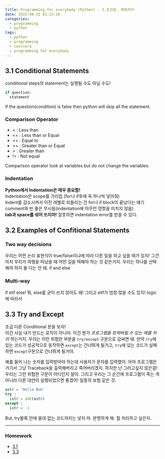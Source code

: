 ```yaml
---
title: Programming for everybody (Python) - 3.조건문, 예외처리
date: 2015-08-31 01:13:16
categories:
  - programming
  - python
tags:
  - python
  - programming
  - coursera
  - programming for everybody
---
```


## 3.1 Conditional Statements
conditional steps의 statement는 실행될 수도 아닐 수도!
```python
if question:
  statement
```
If the question(condition) is false then python will skip all the statement.

### Comparison Operator
* < : Less than
* <=  : Less than or Equal
* ==  : Equal to
* \>= : Greater than or Equal
* \>  : Greater than
* !=  : Not equal

Comparison operator look at variables but do not change the variables.

### Indentation
**Python에서 Indentation은 매우 중요함!**  
Indentation은 scope를 가리킴 (for나 if후에 꼭 하나씩 넣어줘)  
Indent를 감소시켜서 이전 레벨로 되돌리는 건 for나 if block이 끝났다는 얘기  
comment와 빈 줄은 무시됨(indentation에 아무런 영향을 미치지 않음)  
**tab과 space를 섞어 쓰지마!** 잘못하면 indentation error를 받을 수 있다.

## 3.2 Examples of Confitional Statements
### Two way decisions
우리는 어떤 논리 표현식이 true/false이냐에 따라 다른 일을 하고 싶을 때가 있지! 그건 마치 우리가 여행을 떠났을 때 어떤 길을 택해야 하는 것 같은거지. 우리는 하나를 선택해야 하지 둘 다는 안 돼. if and else

### Multi-way
if elif else!
뭐, else를 굳이 쓰지 않아도 돼! 그리고 elif가 엄청 많을 수도 있지! logic에 따라서

## 3.3 Try and Except
조금 다른 Conditional 문을 보자!  
이건 사실 내가 만드는 로직이 아니야. 이건 뭔가 *프로그램을 망쳐버릴 수 있는 애를 처리* 하는거지. 우리는 이런 위험한 부분을 `try/except` 구문으로 감싸면 돼. 만약 `try`에 있는 코드가 성공적으로 동작하면 `except`는 건너뛰게 될거고, `try`에 있는 코드가 실패하면 `except`구문으로 건너뛰게 될거야.

예를 들어 나는 숫자를 입력받아야 하는데 사용자가 문자를 입력했어. 아마 프로그램은 거기서 그냥 Traceback을 출력해버리고 죽어버리겠지. 하지만 난 그러고싶지 않은걸!  
우리는 그런 위험한 구문이 어디인지 알아. 그리고 우리는 그 순간에 프로그램이 죽는 게 아니라 다른 대안이 실행되었으면 좋겠어! 일종의 보험 같은 것.

```python
astr = 'Hello Bob'
try :
  istr = int(astr)
except :
  istr = -1
```

But, try블록 안에 쓸데 없는 코드까지는 넣지 마. 분명하게 해. 뭘 처리하고 싶은지.


---
### Homework
* [3.1](3.1.py)
* [3.3](3.3.py)
